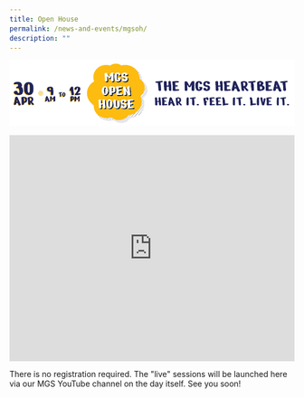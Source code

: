 ```yaml
---
title: Open House
permalink: /news-and-events/mgsoh/
description: ""
---
```

![](/images/Secondary/oh-dtv.png)

<div style="width:100%; height:400px">
  <iframe class="ive_eobj_center" allowfullscreen="" frameborder="0" title="MGS Open House 2022" src="https://www.youtube.com/embed/t_FOOJbh-2U" height="100%" width="100%">
  </iframe>
</div>

There is no registration required. The "live" sessions will be launched here via our MGS YouTube channel on the day itself. See you soon!